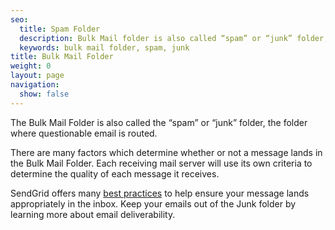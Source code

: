 ```yaml
---
seo:
  title: Spam Folder
  description: Bulk Mail folder is also called “spam” or “junk” folder, the folder where questionable email is routed.
  keywords: bulk mail folder, spam, junk
title: Bulk Mail Folder
weight: 0
layout: page
navigation:
  show: false
---
```


The Bulk Mail Folder is also called the “spam” or “junk” folder, the folder where questionable email is routed.

There are many factors which determine whether or not a message lands in the Bulk Mail Folder. Each receiving mail server will use its own criteria to determine the quality of each message it receives.

SendGrid offers many [best practices]({{root_url}}/knowledge-center/sending-email/email-deliverability/) to help ensure your message lands appropriately in the inbox. Keep your emails out of the Junk folder by learning more about email deliverability.

